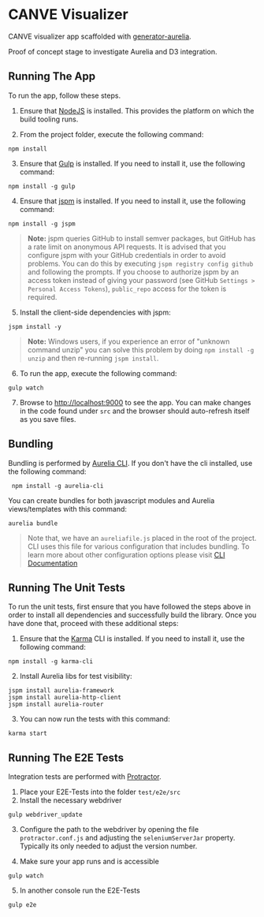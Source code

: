 # CANVE Visualizer

CANVE visualizer app scaffolded with [generator-aurelia](https://github.com/zewa666/generator-aurelia).

Proof of concept stage to investigate Aurelia and D3 integration.

## Running The App

To run the app, follow these steps.

1. Ensure that [NodeJS](http://nodejs.org/) is installed. This provides the platform on which the build tooling runs.

2. From the project folder, execute the following command:

  ```shell
  npm install
  ```

3. Ensure that [Gulp](http://gulpjs.com/) is installed. If you need to install it, use the following command:

  ```shell
  npm install -g gulp
  ```

4. Ensure that [jspm](http://jspm.io/) is installed. If you need to install it, use the following command:

  ```shell
  npm install -g jspm
  ```

  > **Note:** jspm queries GitHub to install semver packages, but GitHub has a rate limit on anonymous API requests. It is advised that you configure jspm with your GitHub credentials in order to avoid problems. You can do this by executing `jspm registry config github` and following the prompts. If you choose to authorize jspm by an access token instead of giving your password (see GitHub `Settings > Personal Access Tokens`), `public_repo` access for the token is required.

5. Install the client-side dependencies with jspm:

  ```shell
  jspm install -y
  ```

  >**Note:** Windows users, if you experience an error of "unknown command unzip" you can solve this problem by doing `npm install -g unzip` and then re-running `jspm install`.

6. To run the app, execute the following command:

  ```shell
  gulp watch
  ```

7. Browse to [http://localhost:9000](http://localhost:9000) to see the app. You can make changes in the code found under `src` and the browser should auto-refresh itself as you save files.

## Bundling
Bundling is performed by [Aurelia CLI](http://github.com/aurelia/cli). If you don't have the cli installed, use the following command:

  ```shell
   npm install -g aurelia-cli
  ```

You can create bundles for both javascript modules and Aurelia views/templates with this command:

  ```shell
  aurelia bundle
  ```
> Note that, we have an `aureliafile.js` placed in the root of the project. CLI uses this file for various configuration that includes bundling. To learn more about other configuration options please visit [CLI Documentation](https://github.com/aurelia/cli/blob/master/README.md)

## Running The Unit Tests

To run the unit tests, first ensure that you have followed the steps above in order to install all dependencies and successfully build the library. Once you have done that, proceed with these additional steps:

1. Ensure that the [Karma](http://karma-runner.github.io/) CLI is installed. If you need to install it, use the following command:

  ```shell
  npm install -g karma-cli
  ```
2. Install Aurelia libs for test visibility:

```shell
jspm install aurelia-framework
jspm install aurelia-http-client
jspm install aurelia-router
```
3. You can now run the tests with this command:

  ```shell
  karma start
  ```

## Running The E2E Tests
Integration tests are performed with [Protractor](http://angular.github.io/protractor/#/).

1. Place your E2E-Tests into the folder ```test/e2e/src```
2. Install the necessary webdriver

  ```shell
  gulp webdriver_update
  ```

3. Configure the path to the webdriver by opening the file ```protractor.conf.js``` and adjusting the ```seleniumServerJar``` property. Typically its only needed to adjust the version number.

4. Make sure your app runs and is accessible

  ```shell
  gulp watch
  ```

5. In another console run the E2E-Tests

  ```shell
  gulp e2e
  ```

